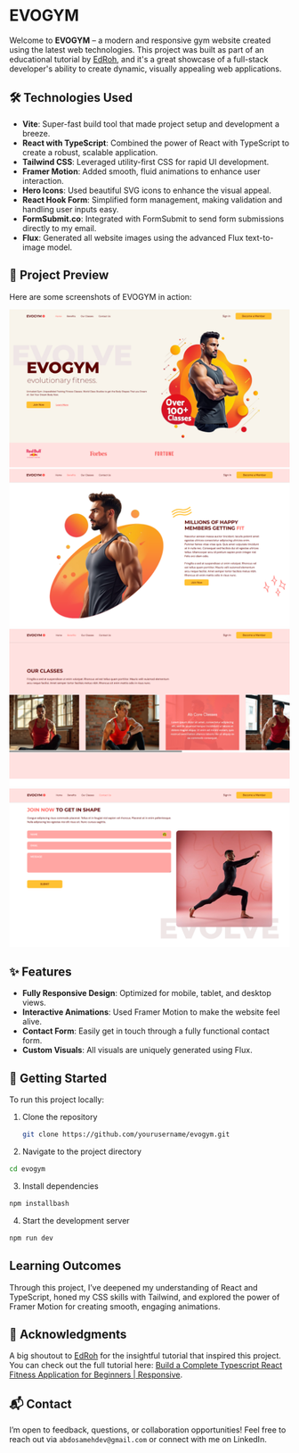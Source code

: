 # EVOGYM

Welcome to **EVOGYM** – a modern and responsive gym website created using the latest web technologies. This project was built as part of an educational tutorial by [EdRoh](https://www.youtube.com/@EdRohDev), and it's a great showcase of a full-stack developer's ability to create dynamic, visually appealing web applications.

## 🛠 Technologies Used

-   **Vite**: Super-fast build tool that made project setup and development a breeze.
-   **React with TypeScript**: Combined the power of React with TypeScript to create a robust, scalable application.
-   **Tailwind CSS**: Leveraged utility-first CSS for rapid UI development.
-   **Framer Motion**: Added smooth, fluid animations to enhance user interaction.
-   **Hero Icons**: Used beautiful SVG icons to enhance the visual appeal.
-   **React Hook Form**: Simplified form management, making validation and handling user inputs easy.
-   **FormSubmit.co**: Integrated with FormSubmit to send form submissions directly to my email.
-   **Flux**: Generated all website images using the advanced Flux text-to-image model.

## 📸 Project Preview

Here are some screenshots of EVOGYM in action:

![Homepage](screenshots/home-ss.png)
![Benefits](screenshots/benefits2-ss.png)
![Classess](screenshots/ourclassess-ss.png)
![Contact Us](screenshots/contactus-ss.png)

## ✨ Features

-   **Fully Responsive Design**: Optimized for mobile, tablet, and desktop views.
-   **Interactive Animations**: Used Framer Motion to make the website feel alive.
-   **Contact Form**: Easily get in touch through a fully functional contact form.
-   **Custom Visuals**: All visuals are uniquely generated using Flux.

## 🚀 Getting Started

To run this project locally:

1. Clone the repository
    ```bash
    git clone https://github.com/yourusername/evogym.git
    ```
2. Navigate to the project directory

```bash
cd evogym
```

3. Install dependencies

```bash
npm installbash
```

4. Start the development server

```bash
npm run dev
```

## Learning Outcomes

Through this project, I’ve deepened my understanding of React and TypeScript, honed my CSS skills with Tailwind, and explored the power of Framer Motion for creating smooth, engaging animations.

## 🎥 Acknowledgments

A big shoutout to [EdRoh](https://www.youtube.com/@EdRohDev) for the insightful tutorial that inspired this project. You can check out the full tutorial here: [Build a Complete Typescript React Fitness Application for Beginners | Responsive](https://www.youtube.com/watch?v=I2NNxr3WPDo).

## 📬 Contact

I’m open to feedback, questions, or collaboration opportunities! Feel free to reach out via `abdosamehdev@gmail.com` or connect with me on LinkedIn.
